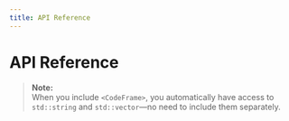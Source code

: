 ```yaml
---
title: API Reference
---
```


# API Reference

> **Note:**  
> When you include `<CodeFrame>`, you automatically have access to `std::string` and `std::vector`—no need to include them separately.
